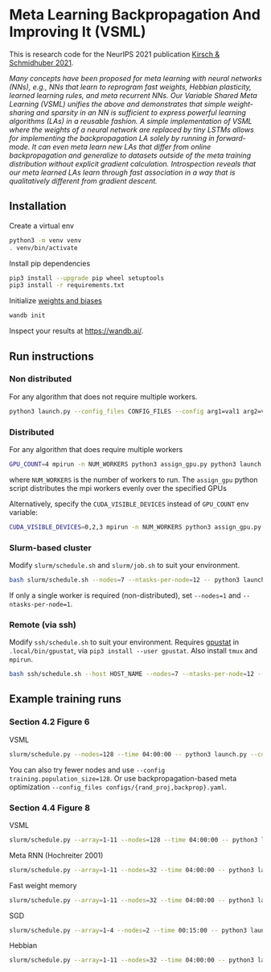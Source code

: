 Meta Learning Backpropagation And Improving It (VSML)
=====================================================

This is research code for the NeurIPS 2021 publication [Kirsch & Schmidhuber 2021](https://arxiv.org/abs/2012.14905).

*Many concepts have been proposed for meta learning with neural networks (NNs), e.g., NNs that learn to reprogram fast weights, Hebbian plasticity, learned learning rules, and meta recurrent NNs. Our Variable Shared Meta Learning (VSML) unifies the above and demonstrates that simple weight-sharing and sparsity in an NN is sufficient to express powerful learning algorithms (LAs) in a reusable fashion. A simple implementation of VSML where the weights of a neural network are replaced by tiny LSTMs allows for implementing the backpropagation LA solely by running in forward-mode. It can even meta learn new LAs that differ from online backpropagation and generalize to datasets outside of the meta training distribution without explicit gradient calculation. Introspection reveals that our meta learned LAs learn through fast association in a way that is qualitatively different from gradient descent.*

## Installation

Create a virtual env
```bash
python3 -m venv venv
. venv/bin/activate
```

Install pip dependencies
```bash
pip3 install --upgrade pip wheel setuptools
pip3 install -r requirements.txt
```

Initialize [weights and biases](https://wandb.ai/)
```bash
wandb init
```

Inspect your results at https://wandb.ai/.

## Run instructions

### Non distributed

For any algorithm that does not require multiple workers.
```bash
python3 launch.py --config_files CONFIG_FILES --config arg1=val1 arg2=val2
```

### Distributed

For any algorithm that does require multiple workers
```bash
GPU_COUNT=4 mpirun -n NUM_WORKERS python3 assign_gpu.py python3 launch.py
```
where `NUM_WORKERS` is the number of workers to run.
The `assign_gpu` python script distributes the mpi workers evenly over the specified GPUs

Alternatively, specify the `CUDA_VISIBLE_DEVICES` instead of `GPU_COUNT` env variable:
```bash
CUDA_VISIBLE_DEVICES=0,2,3 mpirun -n NUM_WORKERS python3 assign_gpu.py python3 launch.py
```

### Slurm-based cluster

Modify `slurm/schedule.sh` and `slurm/job.sh` to suit your environment.
```bash
bash slurm/schedule.sh --nodes=7 --ntasks-per-node=12 -- python3 launch.py --config_files CONFIG_FILES
```
If only a single worker is required (non-distributed), set `--nodes=1` and `--ntasks-per-node=1`.

### Remote (via ssh)

Modify `ssh/schedule.sh` to suit your environment.
Requires [gpustat](https://pypi.org/project/gpustat/) in `.local/bin/gpustat`, via `pip3 install --user gpustat`.
Also install `tmux` and `mpirun`.
```bash
bash ssh/schedule.sh --host HOST_NAME --nodes=7 --ntasks-per-node=12 -- python3 launch.py --config_files CONFIG_FILES
```

## Example training runs

### Section 4.2 Figure 6

VSML
```bash
slurm/schedule.py --nodes=128 --time 04:00:00 -- python3 launch.py --config_files configs/rand_proj.yaml
```
You can also try fewer nodes and use `--config training.population_size=128`. 
Or use backpropagation-based meta optimization `--config_files configs/{rand_proj,backprop}.yaml`. 

### Section 4.4 Figure 8

VSML
```bash
slurm/schedule.py --array=1-11 --nodes=128 --time 04:00:00 -- python3 launch.py --array configs/array/datasets.yaml
```
Meta RNN (Hochreiter 2001)
```bash
slurm/schedule.py --array=1-11 --nodes=32 --time 04:00:00 -- python3 launch.py --array configs/array/datasets.yaml --config_files configs/{metarnn,pad}.yaml --tags metarnn
```
Fast weight memory
```bash
slurm/schedule.py --array=1-11 --nodes=32 --time 04:00:00 -- python3 launch.py --array configs/array/datasets.yaml --config_files configs/{fwmemory,pad}.yaml --tags fwmemory
```
SGD
```bash
slurm/schedule.py --array=1-4 --nodes=2 --time 00:15:00 -- python3 launch.py --array configs/array/sgd.yaml --config_files configs/sgd.yaml --tags sgd
```
Hebbian
```bash
slurm/schedule.py --array=1-11 --nodes=32 --time 04:00:00 -- python3 launch.py --array configs/array/datasets.yaml --config_files configs/{hebbian,pad}.yaml --tags hebbian
```

